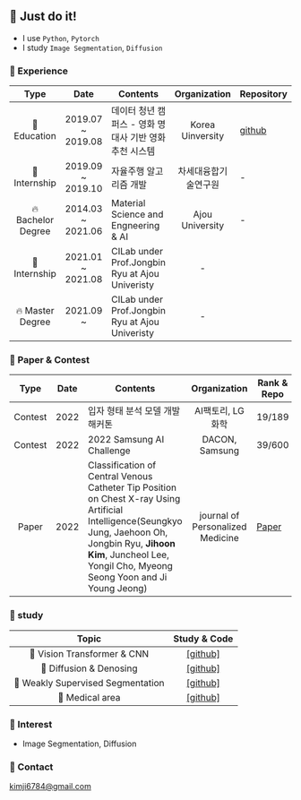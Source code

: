 ## 👋 Just do it!
* I use `Python`, `Pytorch`
* I study `Image Segmentation`, `Diffusion`

### 👋 Experience
|           Type           |       Date        | Contents                                                     |          Organization          | Repository                                                   |
| :----------------------: | :---------------: | ------------------------------------------------------------ | :----------------------------: | ------------------------------------------------------------ |
| 🏫 Education | 2019.07 ~ 2019.08 | 데이터 청년 캠퍼스 - 영화 명대사 기반 영화 추천 시스템 | Korea Uinversity | [github](https://github.com/kgh6784/moviebeat) |
| 🏫 Internship | 2019.09 ~ 2019.10 | 자율주행 알고리즘 개발 | 차세대융합기술연구원 | - |
| 🔥 Bachelor Degree | 2014.03 ~ 2021.06 | Material Science and Engneering & AI | Ajou University | - |
| 🏫 Internship | 2021.01 ~ 2021.08 | CILab under Prof.Jongbin Ryu at Ajou Univeristy | - |
| 🔥 Master Degree | 2021.09 ~ | CILab under Prof.Jongbin Ryu at Ajou Univeristy | - |


### 👋 Paper & Contest
|           Type           |       Date        | Contents                                                     |          Organization          | Rank & Repo                                                   |
| :----------------------: | :---------------: | ------------------------------------------------------------ | :----------------------------: | ------------------------------------------------------------ |
| Contest | 2022 | 입자 형태 분석 모델 개발 해커톤 | AI팩토리, LG화학 | 19/189 |
| Contest | 2022 | 2022 Samsung AI Challenge | DACON, Samsung | 39/600 |
| Paper | 2022 | Classification of Central Venous Catheter Tip Position on Chest X-ray Using Artificial Intelligence(Seungkyo Jung, Jaehoon Oh, Jongbin Ryu, **Jihoon Kim**, Juncheol Lee, Yongil Cho, Myeong Seong Yoon and Ji Young Jeong) | journal of Personalized Medicine | [Paper](https://www.mdpi.com/2075-4426/12/10/1637) |

### 👋 study
 Topic | Study & Code |
 :---: | :---: |
🚀 Vision Transformer & CNN | [[github]](https://github.com/kgh6784/Vision_Transformer) |
🚀 Diffusion & Denosing | [[github]](https://github.com/kgh6784/Diffusion) |
🚀 Weakly Supervised Segmentation | [[github]](https://github.com/kgh6784/Weakly_supervised) |
🚀 Medical area | [[github]](https://github.com/kgh6784/medical_ai) |


### 👋 Interest
- Image Segmentation, Diffusion

### 👋 Contact
kimji6784@gmail.com


